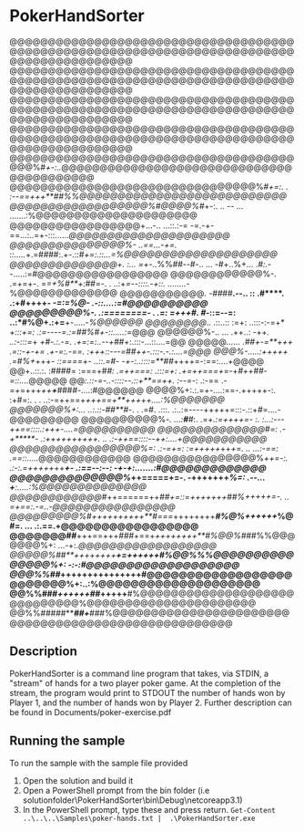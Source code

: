 ﻿# PokerHandSorter

@@@@@@@@@@@@@@@@@@@@@@@@@@@@@@@@@@@@@@@@@@@@@@@@@@@@@@@@@@@@@@@@@@@@@@@@@@@@@@@@@@@@@@@@@@
@@@@@@@@@@@@@@@@@@@@@@@@@@@@@@@@@@@@@@@@@@@@@@@@@@@@@@@@@@@@@@@@@@@@@@@@@@@@@@@@@@@@@@@@@@
@@@@@@@@@@@@@@@@@@@@@@@@@@@@@@@@@@@@@@@@@@@@@@@@@@@@@@@@@@@@@@@@@@@@@@@@@@@@@@@@@@@@@@@@@@
@@@@@@@@@@@@@@@@@@@@@@@@@@@@@@@@@@@@@@@@@@@@@@@@@@@@@@@@@@@@@@@@@@@@@@@@@@@@@@@@@@@@@@@@@@
@@@@@@@@@@@@@@@@@@@@@@@@@@@@@@@@@@@@@@@@%#*+-:..*@@@@@@@@@@@@@@@@@@@@@@@@@@@@@@@@@@@@@@@@@
@@@@@@@@@@@@@@@@@@@@@@@@@@@@@@@@%#*+=:.  .       :--==+++**##%%@@@@@@@@@@@@@@@@@@@@@@@@@@@
@@@@@@@@@@@@@@@@@@%#@@@@%#*+-:.        .. -- ...            .......:%@@@@@@@@@@@@@@@@@@@@@
@@@@@@@@@@@@@@@@@+...-..        ...::.:-= -=.-+-==...:..=+-:::......*@@@@@@@@@@@@@@@@@@@@@
@@@@@@@@@@@@@@@%-     ..==...-+=.  ::.....*+.=####:.+-.::*#+=:.::...=%@@@@@@@@@@@@@@@@@@@@
@@@@@@@@@@@@@@+.   :... =+-..*%%##--#-..  ... -#+..%+... .*#:.*--.....:=#@@@@@@@@@@@@@@@@@
@@@@@@@@@@@@%-.  .=+=+-. =*=+%#**+:*##=-.   .  ..:+*=--::::.-+::. ........-*%@@@@@@@@@@@@@
@@@@@@@@@@@*.   -##*##**.--..  :: .#****.   .:+#++++*****-  -=:=*%@- .-::....:=#@@@@@@@@@@
@@@@@@@@@%-.  .:========-    . .=: =+++#.   *#***-::=--=:   ..:*#%@+.:+=**+-.....-*%@@@@@@
@@@@@@@@*..  .::..::  :=+:   ..:::-:-=+*    ***+:::+*=:    .:=----=.:=##%#*+-::.....:=*@@@
@@@@@@%-.. ... .++..: -++*.   ..:-:::=*+    *+#-.:.-=.   .+=:=:..--+*##+:.:::-...::....=@@
@@@@@*......    .##+-=**+++    .=::-+-+=   .+-=:.-==.   :+++::---=*##*++-.:::-.-.:....=@@@
@@@%-.....:+++++ .=#%+*+++*-    ::====+-   ..::.=#-    -+-:..::::=**##*++++=-:==:....+@@@@
@@+..::.:. :####=   :===+#*#:   .=++===:   .:::=+:   .+=++===+*=-+***#*++*##-=::....*@@@@@
@@*:.::-=-..-::::--.::+**==++.   :--=-*:   .:-==    .-=+=+++*++****+***###*#*-....:#@@@@@@
@@@@%+:.:.=+-....:==-.+++++-:.    :+#=:.   . .     ..:-=++==+*+++==+**+++*+*+....:%@@@@@@@
@@@@@@@%+:...   ..:.::-##**#*-.   . .=#.  .:::.   .:..:=----+++++=:::-.::+#=....-@@@@@@@@@
@@@@@@@@@@%*-.     ...:**#**#*:.   .=+*.:=++++=-  :. :...:---++==::::.:+++-....=@@@@@@@@@@
@@@@@@@@@@@@@@#=:      .-+*****-    .:++++++++++.   ..    .:-++==::::--++:....+@@@@@@@@@@@
@@@@@@@@@@@@@@@@@%=:      .:-=+=:  :=+++++*++*+=.  .. ...:-==:     .==::.....*@@@@@@@@@@@@
@@@@@@@@@@@@@@@@%*++=-:.     .:-:.=+++++*++***+-    .:==--:--: -+-+:.......:#@@@@@@@@@@@@@
@@@@@@@@@@@@@@%*++=====+=-.     -+++++++******%*=:     .--...  +****:.....:%@@@@@@@@@@@@@@
@@@@@@@@@@@@#*++======++*##+=::=+++++++****##%+++++=-.    ..   =+==:.-=..-@@@@@@@@@@@@@@@@
@@@@@@@@@%#*++++++++++**#*===*++++++++***#%@%++++++*%@#=.    ...  .:.==.+@@@@@@@@@@@@@@@@@
@@@@@@@##**+++==+++*###*+==+*++++++++**#%@@%#*##%%@@@@@@@%+:    ...-+:.*@@@@@@@@@@@@@@@@@@
@@@@@%##**++++++++****+=++*****++++***#%@@%%%@@@@@@@@@@@@@@@%+:   -:-:#@@@@@@@@@@@@@@@@@@@
@@@%%##***+++++++++++******++++******#@@@@@@@@@@@@@@@@@@@@@@@@@%+:..:%@@@@@@@@@@@@@@@@@@@@
@@%%###*******++++++**##***+++++****#%@@@@@@@@@@@@@@@@@@@@@@@@@@@@@%@@@@@@@@@@@@@@@@@@@@@@
@@%%#####************##*****+*****###%@@@@@@@@@@@@@@@@@@@@@@@@@@@@@@@@@@@@@@@@@@@@@@@@@@@@


## Description
PokerHandSorter is a command line program that takes, via STDIN, a "stream" of hands for a two player poker game. At the completion of the stream, the program would print to STDOUT the number of hands won by Player 1, and the number of hands won by Player 2.
Further description can be found in Documents/poker-exercise.pdf

## Running the sample
To run the sample with the sample file provided

1. Open the solution and build it
2. Open a PowerShell prompt from the bin folder (i.e solutionfolder\PokerHandSorter\bin\Debug\netcoreapp3.1)
3. In the PowerShell prompt, type these and press return. `Get-Content ..\..\..\Samples\poker-hands.txt |  .\PokerHandSorter.exe`

